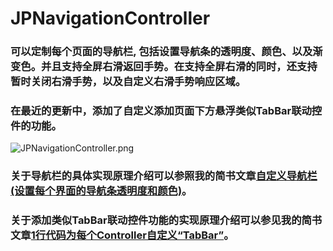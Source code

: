 # JPNavigationController

### 可以定制每个页面的导航栏, 包括设置导航条的透明度、颜色、以及渐变色。并且支持全屏右滑返回手势。在支持全屏右滑的同时，还支持暂时关闭右滑手势，以及自定义右滑手势响应区域。
### 在最近的更新中，添加了自定义添加页面下方悬浮类似TabBar联动控件的功能。

![JPNavigationController.png](http://upload-images.jianshu.io/upload_images/2122663-e6e32a5c9a43f972.png?imageMogr2/auto-orient/strip%7CimageView2/2/w/1240)


### 关于导航栏的具体实现原理介绍可以参照我的简书文章[自定义导航栏(设置每个界面的导航条透明度和颜色)](http://www.jianshu.com/p/88bc827f0692)。

### 关于添加类似TabBar联动控件功能的实现原理介绍可以参见我的简书文章[1行代码为每个Controller自定义“TabBar”](http://www.jianshu.com/p/3ed21414551a)。


